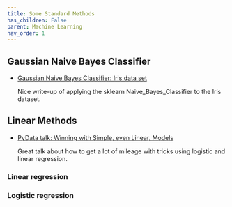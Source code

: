```yaml
---
title: Some Standard Methods
has_children: False
parent: Machine Learning
nav_order: 1
---
```


## Gaussian Naive Bayes Classifier

- [Gaussian Naive Bayes Classifier: Iris data set](https://xavierbourretsicotte.github.io/Naive_Bayes_Classifier.html)

   Nice write-up of applying the sklearn Naive_Bayes_Classifier to the Iris dataset.

## Linear Methods

- [PyData talk: Winning with Simple, even Linear, Models](https://www.youtube.com/watch?v=68ABAU_V8qI)

   Great talk about how to get a lot of mileage with tricks using logistic and linear regression.
### Linear regression

### Logistic regression

